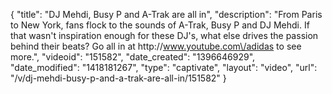 {
    "title": "DJ Mehdi, Busy P and A-Trak are all in",
    "description": "From Paris to New York, fans flock to the sounds of A-Trak, Busy P and DJ Mehdi. If that wasn't inspiration enough for these DJ's, what else drives the passion behind their beats? Go all in at http:\/\/www.youtube.com\/adidas to see more.",
    "videoid": "151582",
    "date_created": "1396646929",
    "date_modified": "1418181267",
    "type": "captivate",
    "layout": "video",
    "url": "\/v\/dj-mehdi-busy-p-and-a-trak-are-all-in\/151582"
}